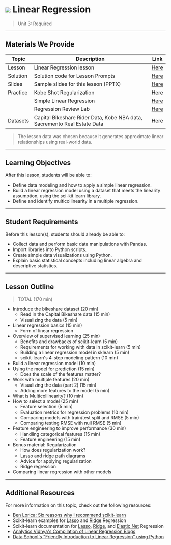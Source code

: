 # ![](https://ga-dash.s3.amazonaws.com/production/assets/logo-9f88ae6c9c3871690e33280fcf557f33.png) Linear Regression

> Unit 3: Required

---

## Materials We Provide

| Topic | Description | Link |
| --- | --- | --- |
| Lesson | Linear Regression lesson | [Here](./linear_regression.ipynb) |
| Solution  | Solution code for Lesson Prompts | [Here](./solution-code/linear_regression-solution.ipynb) |
| Slides | Sample slides for this lesson (PPTX) | [Here](./slides/) |
| Practice | Kobe Shot Regularization | [Here](./practice) |
|          | Simple Linear Regression | [Here](./practice) |
|          | Regression Review Lab    | [Here](./practice) |
| Datasets | Capital Bikeshare Rider Data, Kobe NBA data, Sacremento Real Estate Data | [Here](./data/) |


> The lesson data was chosen because it generates approximate linear relationships using real-world data.

---

## Learning Objectives

After this lesson, students will be able to:  
- Define data modeling and how to apply a simple linear regression.  
- Build a linear regression model using a dataset that meets the linearity assumption, using the sci-kit learn library.  
- Define and identify multicollinearity in a multiple regression.  

---

## Student Requirements

Before this lesson(s), students should already be able to:
- Collect data and perform basic data manipulations with Pandas.   
- Import libraries into Python scripts.   
- Create simple data visualizations using Python.   
- Explain basic statistical concepts including linear  algebra and descriptive statistics. 

----

## Lesson Outline

> TOTAL (170 min)  
- Introduce the bikeshare dataset (20 min)  
  - Read in the Capital Bikeshare data (15 min)  
  - Visualizing the data (5 min)  
- Linear regression basics (15 min)  
  - Form of linear regression  
- Overview of supervised learning (25 min)  
  - Benefits and drawbacks of scikit-learn (5 min)  
  - Requirements for working with data in scikit-learn (5 min)  
  - Building a linear regression model in sklearn (5 min)  
  - scikit-learn's 4-step modeling pattern (10 min)  
- Build a linear regression model (10 min)  
- Using the model for prediction (15 min)  
  - Does the scale of the features matter?  
- Work with multiple features (20 min)  
  - Visualizing the data (part 2) (15 min)  
  - Adding more features to the model (5 min)  
- What is Multicollinearity? (10 min)  
- How to select a model (25 min)  
  - Feature selection (5 min)  
  - Evaluation metrics for regression problems (10 min)  
  - Comparing models with train/test split and RMSE (5 min)  
  - Comparing testing RMSE with null RMSE (5 min)  
- Feature engineering to improve performance (30 min)  
  - Handling categorical features (15 min)  
  - Feature engineering (15 min)  
- Bonus material: Regularization  
  - How does regularization work?  
  - Lasso and ridge path diagrams  
  - Advice for applying regularization  
  - Ridge regression  
- Comparing linear regression with other models  


---

## Additional Resources

For more information on this topic, check out the following resources:

- [Ben Lorica: Six reasons why I recommend scikit-learn](http://radar.oreilly.com/2013/12/six-reasons-why-i-recommend-scikit-learn.html)
- Scikit-learn examples for [Lasso](http://scikit-learn.org/stable/auto_examples/linear_model/plot_lasso_lars.html) and [Ridge](http://scikit-learn.org/stable/auto_examples/linear_model/plot_ridge_path.html) Regression
- Scikit-learn documentation for [Lasso](http://scikit-learn.org/stable/modules/generated/sklearn.linear_model.Lasso.html),  [Ridge](http://scikit-learn.org/stable/modules/generated/sklearn.linear_model.Ridge.html), and [Elastic Net](http://scikit-learn.org/stable/modules/generated/sklearn.linear_model.ElasticNet.html) Regression
- [Analytics Vidhya's Compilation of Linear Regression Blogs](https://www.analyticsvidhya.com/blog/tag/linear-regression/)
- [Data School's "Friendly Introduction to Linear Regression" using Python](http://www.dataschool.io/linear-regression-in-python/)
